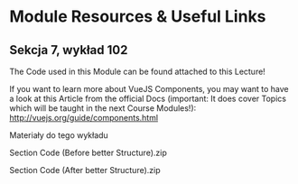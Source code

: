 # Module Resources &amp; Useful Links

## Sekcja 7, wykład 102

The Code used in this Module can be found attached to this Lecture!

If you want to learn more about VueJS Components, you may want to have a look at this Article from the official Docs (important: It does cover Topics which will be taught in the next Course Modules!): http://vuejs.org/guide/components.html

Materiały do tego wykładu
 
 Section Code (Before better Structure).zip
 
 Section Code (After better Structure).zip